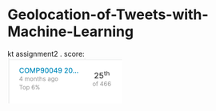 # Geolocation-of-Tweets-with-Machine-Learning
kt assignment2 . 
score:  
![image](https://github.com/gjogjreiogjwer/Geolocation-of-Tweets-with-Machine-Learning/blob/master/score.png)

